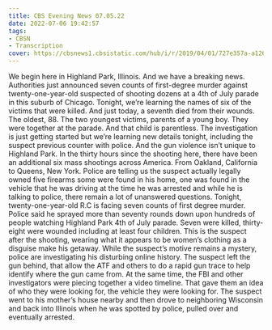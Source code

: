 ```yaml
---
title: CBS Evening News 07.05.22
date: 2022-07-06 19:42:57
tags:
- CBSN
- Transcription
cover: https://cbsnews1.cbsistatic.com/hub/i/r/2019/04/01/727e357a-a126-4138-a2c5-4d3222669d57/thumbnail/640x360/3ff2761028dc5c65cc4f07acd54bcd5c/cbsn2-logo-1920x1080.jpg
---
```

We begin here in Highland Park, Illinois. And we have a breaking news. Authorities just announced seven counts of first-degree murder against twenty-one-year-old suspected of shooting dozens at a 4th of July parade in this suburb of Chicago. Tonight, we’re learning the names of six of the victims that were killed. And just today, a seventh died from their wounds. The oldest, 88. The two youngest victims, parents of a young boy. They were together at the parade. And that child is parentless. The investigation is just getting started but we’re learning new details tonight, including the suspect previous counter with police. And the gun violence isn’t unique to Highland Park. In the thirty hours since the shooting here, there have been an additional six mass shootings across America. From Oakland, California to Queens, New York. Police are telling us the suspect actually legally owned five firearms some were found in his home, one was found in the vehicle that he was driving at the time he was arrested and while he is talking to police, there remain a lot of unanswered questions. Tonight, twenty-one-year-old R.C is facing seven counts of first degree murder. Police said he sprayed more than seventy rounds down upon hundreds of people watching Highland Park 4th of July parade. Seven were killed, thirty-eight were wounded including at least four children. This is the suspect after the shooting, wearing what it appears to be women’s clothing as a disguise make his getaway. While the suspect’s motive remains a mystery, police are investigating his disturbing online history. The suspect left the gun behind, that allow the ATF and others to do a rapid gun trace to help identify where the gun came from. At the same time, the FBI and other investigators were piecing together a video timeline. That gave them an idea of who they were looking for, the vehicle they were looking for. The suspect went to his mother’s house nearby and then drove to neighboring Wisconsin and back into Illinois when he was spotted by police, pulled over and eventually arrested.
